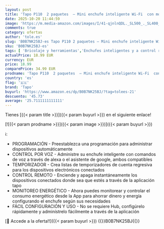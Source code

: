 ```yaml
---
layout: post
title: 'Tapo P110  2 paquetes  – Mini enchufe inteligente Wi-Fi  con monitoreo de energía   programación encendido/apagado  ahorro de energía  compatible con Alexa y Google Home'
date: 2025-10-20 11:44:59
image: 'https://m.media-amazon.com/images/I/41-qjnlnQDL._SL500_._SL400_.jpg'
comments: true
category: ofertas
author: 'tole.es'
slug: 'B0B7NK25BJ-es Tapo P110 2 paquetes – Mini enchufe inteligente Wi-Fi con...'
sku: 'B0B7NK25BJ-es'
tags: [ 'Bricolaje y herramientas','Enchufes inteligentes y a control remoto','Enchufes y accesorios','Instalación eléctrica','alexa','enchufe','google','home','inteligente','tapo','🇪🇸', ]
actualPrice: 18.99 EUR
currency: EUR
price: 18.99
comparePrice: 34.99 EUR
prodname: 'Tapo P110  2 paquetes  – Mini enchufe inteligente Wi-Fi  con monitoreo de energía   programación encendido/apagado  ahorro de energía  compatible con Alexa y Google Home'
country: 'es'
flag: '🇪🇸'
brand: 'Tapo'
buyurl: 'https://www.amazon.es/dp/B0B7NK25BJ/?tag=tolees-21'
descuento: '45.73'
average: '25.7111111111111'
---
```


Tienes [{{< param title >}}]({{< param buyurl >}}) en el siguiente enlace!

[![{{< param prodname >}}]({{< param image >}})]({{< param buyurl >}})

ℹ️:

- PROGRAMACIÓN - Preestablezca una programación para administrar dispositivos automáticamente
- CONTROL POR VOZ - Administre su enchufe inteligente con comandos de voz a través de alexa o el asistente de google, ambos compatibles
- TEMPORIZADOR - Crea listas de temporizadores de cuenta regresiva para los dispositivos electrónicos conectados
- CONTROL REMOTO - Enciende y apaga instantáneamente los dispositivos conectados donde sea que estés a través de la aplicación tapo
- MONITOREO ENERGÉTICO - Ahora puedes monitorear y controlar el consumo energético desde la App para ahorrar dinero y energía configurando el enchufe según sus necesidades
- FÁCIL CONFIGURACIÓN Y USO - No se requiere Hub, configúrelo rápidamente y adminístrelo fácilmente a través de la aplicación

[🛒 Accede a la oferta!!]({{< param buyurl >}})
{{<world>}}B0B7NK25BJ{{</world>}}
